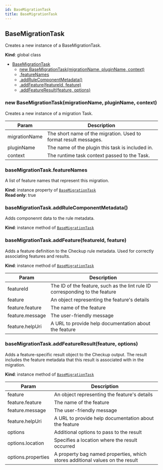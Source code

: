 ```yaml
---
id: BaseMigrationTask
title: BaseMigrationTask
---
```


<a name="BaseMigrationTask"></a>

## BaseMigrationTask
Creates a new instance of a BaseMigrationTask.

**Kind**: global class  

* [BaseMigrationTask](#BaseMigrationTask)
    * [new BaseMigrationTask(migrationName, pluginName, context)](#new_BaseMigrationTask_new)
    * [.featureNames](#BaseMigrationTask+featureNames)
    * [.addRuleComponentMetadata()](#BaseMigrationTask+addRuleComponentMetadata)
    * [.addFeature(featureId, feature)](#BaseMigrationTask+addFeature)
    * [.addFeatureResult(feature, options)](#BaseMigrationTask+addFeatureResult)

<a name="new_BaseMigrationTask_new"></a>

### new BaseMigrationTask(migrationName, pluginName, context)
Creates a new instance of a migration Task.


| Param | Description |
| --- | --- |
| migrationName | The short name of the migration. Used to format result messages. |
| pluginName | The name of the plugin this task is included in. |
| context | The runtime task context passed to the Task. |

<a name="BaseMigrationTask+featureNames"></a>

### baseMigrationTask.featureNames
A list of feature names that represent this migration.

**Kind**: instance property of [<code>BaseMigrationTask</code>](#BaseMigrationTask)  
**Read only**: true  
<a name="BaseMigrationTask+addRuleComponentMetadata"></a>

### baseMigrationTask.addRuleComponentMetadata()
Adds componennt data to the rule metadata.

**Kind**: instance method of [<code>BaseMigrationTask</code>](#BaseMigrationTask)  
<a name="BaseMigrationTask+addFeature"></a>

### baseMigrationTask.addFeature(featureId, feature)
Adds a feature definition to the Checkup rule metadata. Used for correctly associating features and results.

**Kind**: instance method of [<code>BaseMigrationTask</code>](#BaseMigrationTask)  

| Param | Description |
| --- | --- |
| featureId | The ID of the feature, such as the lint rule ID corresponding to the feature |
| feature | An object representing the feature's details |
| feature.feature | The name of the feature |
| feature.message | The user-friendly message |
| feature.helpUri | A URL to provide help documentation about the feature |

<a name="BaseMigrationTask+addFeatureResult"></a>

### baseMigrationTask.addFeatureResult(feature, options)
Adds a feature-specific result object to the Checkup output. The result includes the feature
metadata that this result is associated with in the migration.

**Kind**: instance method of [<code>BaseMigrationTask</code>](#BaseMigrationTask)  

| Param | Description |
| --- | --- |
| feature | An object representing the feature's details |
| feature.feature | The name of the feature |
| feature.message | The user-friendly message |
| feature.helpUri | A URL to provide help documentation about the feature |
| options | Additional options to pass to the result |
| options.location | Specifies a location where the result occurred |
| options.properties | A property bag named properties, which stores additional values on the result |


